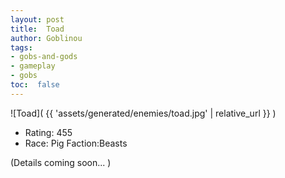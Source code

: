 ```yaml
---
layout: post
title:  Toad
author: Goblinou
tags:
- gobs-and-gods
- gameplay
- gobs
toc:  false
---
```


![Toad]( {{ 'assets/generated/enemies/toad.jpg' | relative_url }} )
- Rating: 455
- Race: Pig  Faction:Beasts

(Details coming soon... )